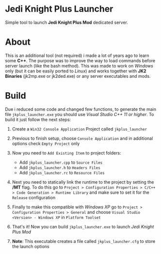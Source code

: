 # Jedi Knight Plus Launcher
Simple tool to launch **Jedi Knight Plus Mod** dedicated server.

# About
This is an additional tool (not required) i made a lot of years ago to learn some **C++**. The purpose was to improve the way to load commands before server launch (like the bash method). This was made to work on *Windows* only (but it can be easily ported to *Linux*) and works together with **JK2 Binaries** (jk2mp.exe or jk2ded.exe) or any server executables and mods.

# Build
Due i reduced some code and changed few functions, to generate the main file `jkplus_launcher.exe` you should use *Visual Studio C++ 11 or higher*. To build it just follow the next steps:

1. Create a `Win32 Console Application` Project called `jkplus_launcher`

2. Previous to finish setup, choose `Console Application` and in additional options check `Empty Project` only

3. Now you need to `Add Existing Item` to project folders: 
   - Add `jkplus_launcher.cpp` to `Source Files`
   - Add `jkplus_launcher.h` to `Headers Files`
   - Add `jkplus_launcher.rc` to `Resource Files`

4. Next you need to statically link the runtime to the project by setting the **/MT** flag. To do this go to `Project > Configuration Properties > C/C++ > Code Generation > Runtime Library` and make sure to set it for the `Release` configuration

5. Finally to make this compatible with *Windows XP* go to `Project > Configuration Properties > General` and choose `Visual Studio <Version> - Windows XP` in `Platform Toolset`

5. That's it! Now you can build `jkplus_launcher.exe` to launch *Jedi Knight Plus Mod*

6. **Note**: This executable creates a file called `jkplus_launcher.cfg` to store the launch options